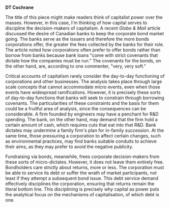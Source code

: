 <b>DT Cochrane</b>

The title of this piece might make readers think of capitalist power over the masses. However, in this case, I'm thinking of how capital serves to discipline the decision-makers of capitalism. A recent <em>Globe &amp; Mail</em> article discussed the desire of Canadian banks to keep the corporate bond market going. The banks serve as the issuers and therefore the more bonds corporations offer, the greater the fees collected by the banks for their role. The article noted how corporations often prefer to offer bonds rather than borrow from banks because bank loans "come with strict covenants that dictate how the companies must be run." The covenants for the bonds, on the other hand, are, according to one commenter, "very, very soft."

Critical accounts of capitalism rarely consider the day-to-day functioning of corporations and other businesses. The analysis takes place through large scale concepts that cannot accommodate micro events, even when those events have widespread ramifications. However, it is precisely these sorts of day-to-day functions that banks will seek to constrain through borrowing covenants. The particularities of these constraints and the basis for them could be a fruitful area of analysis, since the consequences can be considerable. A firm founded by engineers may have a penchant for R&amp;D spending. The bank, on the other hand, may demand that the firm hold a certain amount of cash, which requires cuts that eat into that R&amp;D. Bank dictates may undermine a family firm's plan for in-family succession. At the same time, those pressuring a corporation to affect certain changes, such as environmental practices, may find banks suitable conduits to achieve their aims, as they may prefer to avoid the negative publicity.

Fundraising via bonds, meanwhile, frees corporate decision-makers from these sorts of micro-dictates. However, it does not leave them entirely free. Bondholders care strictly about returns, more or less. The corporation must be able to service its debt or suffer the wrath of market participants, not least if they attempt a subsequent bond issue. This debt service demand effectively disciplines the corporation, ensuring that returns remain the literal bottom line. This disciplining is precisely why capital as power puts the analytical focus on the mechanisms of capitalisation, of which debt is one.


